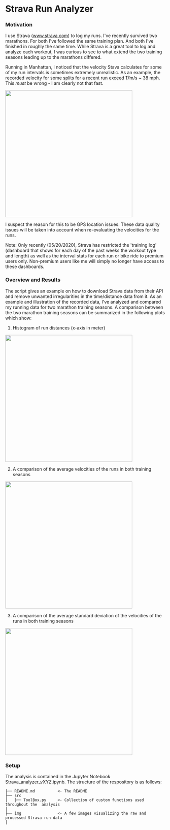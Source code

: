 # Strava Run Analyzer

### Motivation
I use Strava (www.strava.com) to log my runs. I've recently survived two marathons. For both I've followed the same training plan.
And both I've finished in roughly the same time. While Strava is a great tool to log and analyze each workout, I was curious to see to what extend the two training seasons leading up to the marathons differed.

Running in Manhattan, I noticed that the velocity Stava calculates for some of my run intervals is sometimes extremely unrealistic. 
As an example, the recorded velocity for some splits for a recent run exceed 17m/s ~ 38 mph. This _must_ be wrong - I am clearly not that fast.

<img src='https://github.com/StofAle/Strava_Speed_Correction/blob/master/img/inst_velo_sample_run.png' width=400px>

I suspect the reason for this to be GPS location issues. These data quality issues will be taken into account when re-evaluating the velocities for the runs.

Note: Only recently (05/20/2020), Strava has restricted the 'training log' (dashboard that shows for each day of the past weeks the workout type and length) as well as the interval stats for each run or bike ride to premium users only. Non-premium users like me will simply no longer have access to these dashboards.

### Overview and Results
The script gives an example on how to download Strava data from their API and remove unwanted irregularities in the time/distance data from it.
As an example and illustration of the recorded data, I've analyzed and compared my running data for two marathon training seasons. A comparison between the two marathon training seasons can be summarized in the following plots which show:

1. Histogram of run distances (x-axis in meter)
<img src='https://github.com/StofAle/Strava_Speed_Correction/blob/master/img/distance_histogram.png' width=400px>

2. A comparison of the average velocities of the runs in both training seasons
<img src='https://github.com/StofAle/Strava_Speed_Correction/blob/master/img/ave_velocities_comparison.png' width=400px>

3.  A comparison of the average standard deviation of the velocities of the runs in both training seasons
<img src='https://github.com/StofAle/Strava_Speed_Correction/blob/master/img/ave_std_comparison.png' width=400px>

### Setup
The analysis is contained in the Jupyter Notebook Strava_analyzer_vXYZ.ipynb. The structure of the respository is as follows:


```
├── README.md          <- The README 
├── src
│   ├── ToolBox.py     <- Collection of custom functions used throughout the  analysis
│
├── img                <- A few images visualizing the raw and processed Strava run data
│

```

